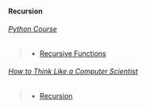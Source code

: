 #### Recursion

###### [Python Course](http://www.python-course.eu/)
  >- [Recursive Functions](http://www.python-course.eu/python3_recursive_functions.php)

###### [How to Think Like a Computer Scientist](http://openbookproject.net/thinkcs/python/english3e)
  >- [Recursion](http://openbookproject.net/thinkcs/python/english3e/recursion.html)
